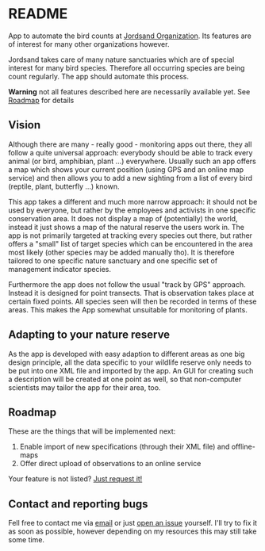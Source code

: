 # README #

App to automate the bird counts at [Jordsand Organization](https://www.jordsand.de/). Its features
are of interest for many other organizations however.

Jordsand takes care of many nature sanctuaries which are of special interest for many bird species.
Therefore all occurring species are being count regularly. The app should automate this process.

**Warning** not all features described here are necessarily available yet.
 See [Roadmap](#roadmap) for details

## Vision ##

Although there are many - really good - monitoring apps out there, they all follow a quite universal
approach: everybody should be able to track every animal (or bird, amphibian, plant ...) everywhere.
Usually such an app offers a map which shows your current position (using GPS and an online map
service) and then allows you to add a new sighting from a list of every bird (reptile, plant,
butterfly ...) known.

This app takes a different and much more narrow approach: it should not be used by everyone, but
rather by the employees and activists in one specific conservation area. It does not display a map
of (potentially) the world, instead it just shows a map of the natural reserve the users work in.
The app is not primarily targeted at tracking every species out there, but rather offers a "small"
list of target species which can be encountered in the area most likely (other species may be added
manually tho). It is therefore tailored to one specific nature sanctuary and one specific set of
management indicator species.

Furthermore the app does not follow the usual "track by GPS" approach. Instead it is designed for
point transects. That is observation takes place at certain fixed points. All species seen will then
be recorded in terms of these areas. This makes the App somewhat unsuitable for monitoring of plants.

## Adapting to your nature reserve ##

As the app is developed with easy adaption to different areas as one big design principle, all
the data specific to your wildlife reserve only needs to be put into one XML file and imported by
the app. An GUI for creating such a description will be created at one point as well, so that
non-computer scientists may tailor the app for their area, too.

## Roadmap ##

These are the things that will be implemented next:

1. Enable import of new specifications (through their XML file) and offline-maps
2. Offer direct upload of observations to an online service

Your feature is not listed? [Just request it!](https://github.com/portux/Jordsand-Birdcount/issues/new?template=feature-request.md)

## Contact and reporting bugs ##

Fell free to contact me via [email](mailto:portux@posteo.de) or just
[open an issue](https://github.com/portux/Jordsand-Birdcount/issues/new?template=bug-report.md) yourself.
I'll try to fix it as soon as possible, however depending on my resources this may still take some
time.
